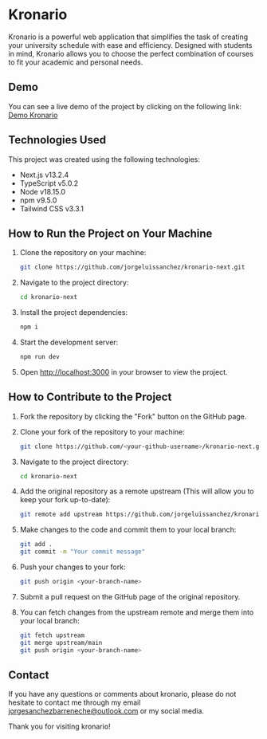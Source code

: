 # Kronario

Kronario is a powerful web application that simplifies the task of creating your university schedule with ease and efficiency. Designed with students in mind, Kronario allows you to choose the perfect combination of courses to fit your academic and personal needs.

## Demo

You can see a live demo of the project by clicking on the following link: [Demo Kronario](https://kronario-next.vercel.app/)

## Technologies Used
This project was created using the following technologies:
- Next.js v13.2.4
- TypeScript v5.0.2
- Node v18.15.0
- npm v9.5.0
- Tailwind CSS v3.3.1

## How to Run the Project on Your Machine
1. Clone the repository on your machine:
   ```bash
   git clone https://github.com/jorgeluissanchez/kronario-next.git
   ```
 
2. Navigate to the project directory:

   ```bash
   cd kronario-next
   ```

3. Install the project dependencies:

   ```bash
   npm i
   ```

4. Start the development server:

   ```bash
   npm run dev
   ```

5. Open [http://localhost:3000](http://localhost:3000) in your browser to view the project.

## How to Contribute to the Project

1. Fork the repository by clicking the "Fork" button on the GitHub page.

2. Clone your fork of the repository to your machine:
    ```bash
    git clone https://github.com/<your-github-username>/kronario-next.git
    ```
    
3. Navigate to the project directory:
   ```bash
   cd kronario-next
   ```

4. Add the original repository as a remote upstream (This will allow you to keep your fork up-to-date):
    ```bash
    git remote add upstream https://github.com/jorgeluissanchez/kronario-next.git
    ```

4. Make changes to the code and commit them to your local branch:
    ```bash
    git add .
    git commit -m "Your commit message"
    ```

5. Push your changes to your fork:
    ```bash
    git push origin <your-branch-name>
    ```

6. Submit a pull request on the GitHub page of the original repository.

7. You can fetch changes from the upstream remote and merge them into your local branch:
    ```bash
    git fetch upstream
    git merge upstream/main
    git push origin <your-branch-name>
    ```

## Contact

If you have any questions or comments about kronario, please do not hesitate to contact me through my email [jorgesanchezbarreneche@outlook.com](mailto:jorgesanchezbarreneche@outlook.com) or my social media.

Thank you for visiting kronario!
